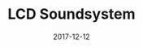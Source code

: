 ---
title: LCD Soundsystem

location: Brooklyn Steel
date: 2017-12-12

photos:
  - url:
    caption:

videos:
---